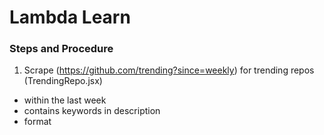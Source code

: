 # Lambda Learn

### Steps and Procedure
1. Scrape (https://github.com/trending?since=weekly) for trending repos (TrendingRepo.jsx)
- within the last week
- contains keywords in description
- format
